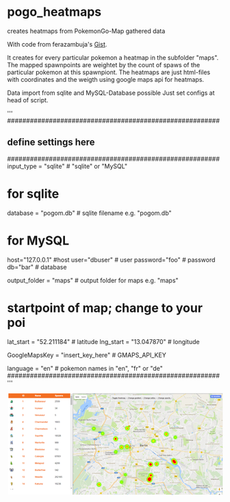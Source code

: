 # pogo_heatmaps

creates heatmaps from PokemonGo-Map gathered data

With code from ferazambuja's [Gist](https://gist.github.com/ferazambuja/bb7482ffaefe4c554f2b88165a0a7531).

It creates for every particular pokemon a heatmap in the subfolder "maps". The mapped spawnpoints are weightet by the count of spaws of the particular pokemon at this spawnpiont. The heatmaps are just html-files with coordinates and the weigth using google maps api for heatmaps.

<p>
Data import from sqlite and MySQL-Database possible
Just set configs at head of script.
</p>

'''
########################################################
## define settings here
########################################################
input_type = "sqlite" # "sqlite" or "MySQL"

# for sqlite
database = "pogom.db" # sqlite filename e.g. "pogom.db" 

# for MySQL
host="127.0.0.1" #host
user="dbuser" # user
password="foo" # password
db="bar" # database

output_folder = "maps" # output folder for maps e.g. "maps"

# startpoint of map; change to your poi
lat_start = "52.211184" # latitude
lng_start = "13.047870" # longitude

GoogleMapsKey = "insert_key_here" # GMAPS_API_KEY 

language = "en" # pokemon names in "en", "fr" or "de"
########################################################
'''  


![Alt text](/static/screenshot.png?raw=true "screenshot")


